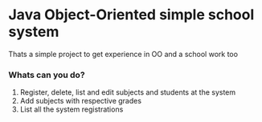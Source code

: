 <h1>Java Object-Oriented simple school system</h1>
<p>Thats a simple project to get experience in OO and a school work too</p>

<h3>Whats can you do?</h3>
<ol>
<li>Register, delete, list and edit subjects and students at the system</li>
<li>Add subjects with respective grades</li>
<li>List all the system registrations</li>
</ol>
